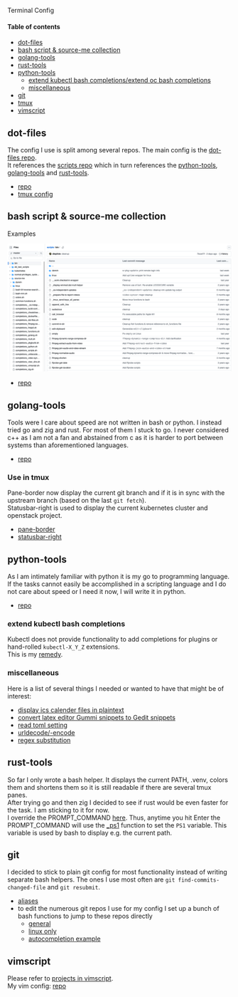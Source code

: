 Terminal Config

#### Table of contents

- [dot-files](#dot-files)
- [bash script & source-me collection](#bash-script--source-me-collection)
- [golang-tools](#golang-tools)
- [rust-tools](#rust-tools)
- [python-tools](#python-tools)
    - [extend kubectl bash completions/extend oc bash completions](#extend-kubectl-bash-completions)
    - [miscellaneous](#miscellaneous)
- [git](#git)
- [tmux](#tmux)
- [vimscript](#vimscript)


## dot-files

The config I use is split among several repos.
The main config is the [dot-files repo](https://github.com/diepfote/dot-files).  
It references the [scripts repo](#bash-script--source-me-collection) which in
turn references the [python-tools](#python-tools), [golang-tools](#golang-tools)
and [rust-tools](#rust-tools).

* [repo](https://github.com/diepfote/dot-files)
* [tmux config](https://github.com/diepfote/dot-files/blob/aed558943e888cc6b32eacdb9f64ca687f358869/.tmux.conf)

## bash script & source-me collection

Examples

<img src="./script-examples.png" width="600" />

* [repo](https://github.com/diepfote/scripts)

## golang-tools

Tools were I care about speed are not written in bash or python.
I instead tried go and zig and rust. For most of them I stuck to go.
I never considered c++ as I am not a fan and abstained from c as it
is harder to port between systems than aforementioned languages.

* [repo](https://github.com/diepfote/golang-tools)

### Use in tmux

Pane-border now display the current git branch and if it is in sync with the upstream branch (based on the last `git fetch`).  
Statusbar-right is used to display the current kubernetes cluster and openstack project.

* [pane-border](https://github.com/diepfote/dot-files/blob/aed558943e888cc6b32eacdb9f64ca687f358869/.tmux.conf#L51)
* [statusbar-right](https://github.com/diepfote/dot-files/blob/aed558943e888cc6b32eacdb9f64ca687f358869/.tmux.conf#L44)

## python-tools

As I am intimately familiar with python it is my go to programming language.
If the tasks cannot easily be accomplished in a scripting language and I
do not care about speed or I need it now, I will write it in python.

* [repo](https://github.com/diepfote/python-tools)

### extend kubectl bash completions

Kubectl does not provide functionality to add completions for
plugins or hand-rolled `kubectl-X_Y_Z` extensions.  
This is my [remedy](./kubectl-bash-completion-patching/index.html).

### miscellaneous

Here is a list of several things I needed or wanted to have
that might be of interest:

* [display ics calender files in plaintext](https://github.com/diepfote/python-tools/blob/2fef3537b26f8ce2b3019797460f5debbe9e17c4/show-ics.py)
* [convert latex editor Gummi snippets to Gedit snippets](https://github.com/diepfote/python-tools/blob/2fef3537b26f8ce2b3019797460f5debbe9e17c4/convert_gummi_snippets_to_gedit_snippets.py)
* [read toml setting](https://github.com/diepfote/python-tools/blob/f8a4e088de5e0b4b1694229f0162015adc9259a9/read_toml_setting.py)
* [urldecode/-encode](https://github.com/diepfote/python-tools/blob/5a79fd259c11ba860891b499a920e88b0fdda235/urlquoting.py)
* [regex substitution](https://github.com/diepfote/python-tools/blob/9c13477200e1db17c8768a328e2699437baf856f/regex-substitute.py)

## rust-tools

So far I only wrote a bash helper. It displays the current PATH, .venv, colors them
and shortens them so it is still readable if there are several tmux panes.  
After trying go and then zig I decided to see if rust would be even faster for the task.
I am sticking to it for now.  
I override the PROMPT_COMMAND [here](https://github.com/diepfote/scripts/blob/32000c108f5a6498b1c721151dee667adf078092/source-me/prompt.sh#L30).
Thus, anytime you hit Enter the PROMPT_COMMAND will use the [_ps1](https://github.com/diepfote/scripts/blob/32000c108f5a6498b1c721151dee667adf078092/source-me/prompt.sh#L30) function to set the `PS1` variable.
This variable is used by bash to display e.g. the current path.

## git

I decided to stick to plain git config for most functionality instead of writing separate bash helpers. The ones I use most often are `git find-commits-changed-file` and `git resubmit`.


* [aliases](https://github.com/diepfote/dot-files/blob/a2e4b1cc6bfe470d1c75760cb59665fec2b5c1ca/.gitconfig#L13)
* to edit the numerous git repos I use for my config I set up a bunch of bash functions to jump to these repos directly
  * [general](https://github.com/diepfote/scripts/blob/3ac0081bbf178b4f9e630513e51c87bd8eee7527/source-me/posix-compliant-shells.sh#L589)
  * [linux only](https://github.com/diepfote/scripts/blob/703963f7ace80a5b61e182b09cb0884e547be436/source-me/linux/posix-compliant-shells.sh#L179)
  * [autocompletion example](https://github.com/diepfote/scripts/blob/32000c108f5a6498b1c721151dee667adf078092/source-me/completions_golang.sh)

## vimscript

Please refer to [projects in vimscript](../projects/index.html#vimscript).  
My vim config: [repo](https://github.com/diepfote/.vim)

